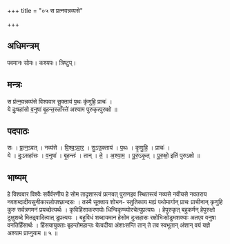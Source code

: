 +++
title = "०५ स प्रत्नवन्नव्यसे"

+++
## अधिमन्त्रम्
पवमानः सोमः। कश्यपः। त्रिष्टुप्।

## मन्त्रः
स प्र॑त्न॒वन्नव्य॑से विश्ववार सू॒क्ताय॑ प॒थः कृ॑णुहि॒ प्राचः॑ ।  
ये दुः॒षहा॑सो व॒नुषा॑ बृ॒हन्त॒स्ताँस्ते॑ अश्याम पुरुकृत्पुरुक्षो ॥

## पदपाठः
सः । प्र॒त्न॒ऽवत् । नव्य॑से । वि॒श्व॒ऽवा॒र॒ । सु॒ऽउ॒क्ताय॑ । प॒थः । कृ॒णु॒हि॒ । प्राचः॑ ।  
ये । दुः॒ऽसहा॑सः । व॒नुषा॑ । बृ॒हन्तः॑ । तान् । ते॒ । अ॒श्या॒म॒ । पु॒रु॒ऽकृ॒त् । पु॒रु॒क्षो॒ इति॑ पुरुऽक्षो ॥

## भाष्यम्
हे विश्ववार विश्वैः सर्वैर्वरणीय हे सोम तादृशास्त्वं प्रत्नवत् पुराणइव स्थितस्त्वं नव्यसे नवीयसे नवतराय नवशब्दादीयसुनीकारलोपश्छान्दसः । तस्मै सूक्ताय शोभन- स्तुतिकाय मह्यं पथोमार्गान् प्राचः प्राचीनान् कृणुहि कुरु सर्वत्रगमनं प्रयच्छेत्यर्थः । कृविहिंसाकरणयोः धिन्विकृण्व्योरचेत्युप्रत्ययः । हेपुरुकृत् बहुकर्मन् हेपुरुक्षो टुक्षुशब्दे मितद्र्वादित्वात् डुप्रत्ययः । बहुविधं शब्दायमान हेसोम दुःसहासः रक्षोभिःसोडुमशक्याः अतएव वनुषा वनतिर्हिंसार्थः । हिंसयायुक्ताः बृहन्तोमहान्तः येत्वदीया अंशाःसन्ति तान् ते तव स्वभूतान् अंशान् वयं यज्ञे अश्याम प्राप्नुयाम ॥ ५ ॥